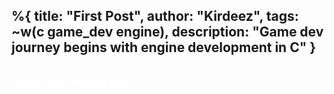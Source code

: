 %{
    title: "First Post",
    author: "Kirdeez",
    tags: ~w(c game_dev engine),
    description: "Game dev journey begins with engine development in C"
}
---
<style>
    p {
        color: white;
    }
</style>

Just testing out the waters  
**Need to make this text white**  
